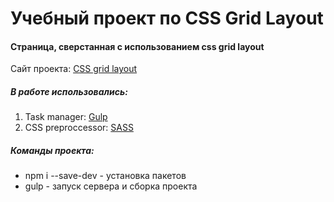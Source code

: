 # Учебный проект по CSS Grid Layout #
#### Страница, сверстанная с использованием css grid layout ####
Сайт проекта: [CSS grid layout](http://adel-ismagilov.ru/lessons/css-grid-layout/)
##### В работе использовались: #####
1. Task manager: [Gulp](https://gulpjs.com/)
2. CSS preproccessor: [SASS](http://sass-lang.com/)

##### Команды проекта: ######
+ npm i --save-dev - установка пакетов
+ gulp - запуск сервера и сборка проекта
